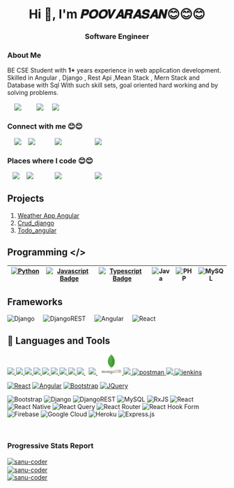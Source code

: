 <h1 align="center">Hi 👋, I'm 𝑷𝑶𝑶𝑽𝑨𝑹𝑨𝑺𝑨𝑵😊😊😊 <span style="align:right;"></span></h1>
<h3 align="center">Software Engineer </h3>

### About Me

BE CSE Student with **1+** years experience in web application development. Skilled in Angular , Django , Rest Api ,Mean Stack , Mern Stack and Database with Sql With such skill sets, goal oriented hard working and by solving problems.
<br>
<br>
&nbsp;&nbsp;&nbsp;
<a href="https://drive.google.com/file/d/1pnVUuyfkIgnzQi5CRWv5Jxu8iCrPmYGf/view?usp=share_link" ><img src="https://img.shields.io/badge/Portfolio-%23009639.svg?style=for-the-badge&logo=Hyperledger&logoColor=white"/></a>
&nbsp;&nbsp;&nbsp;
&nbsp;&nbsp;&nbsp;
<a href="https://drive.google.com/file/d/1pnVUuyfkIgnzQi5CRWv5Jxu8iCrPmYGf/view?usp=share_link" ><img src="https://img.shields.io/badge/CV-%23009639.svg?style=for-the-badge&logo=DocuSign&logoColor=white&color=orange"/></a>
&nbsp;&nbsp;&nbsp;
<a float="right" href="https://github.com/flowerking22"><img src="https://komarev.com/ghpvc/?username=flowerking22&color=blue&label=GitHub+Views"/></a>
<!-- |-|-|-|-|-| -|-| -->

<h3 align="left">Connect with me 😊😊</h3>
<p align="left" margin="50px">
  &nbsp;&nbsp;&nbsp;
  <a href="https://www.linkedin.com/in/flower-king-82379a222" style="margin:!30px;"><img src="https://img.shields.io/badge/linkedin-%230077B5.svg?style=for-the-badge&logo=linkedin&logoColor=white"/></a> 
&nbsp;&nbsp;&nbsp;<a href="mailto:rpoovarasan479@gmail.com" style="margin:!30px;"><img src="https://camo.githubusercontent.com/571384769c09e0c66b45e39b5be70f68f552db3e2b2311bc2064f0d4a9f5983b/68747470733a2f2f696d672e736869656c64732e696f2f62616467652f476d61696c2d4431343833363f7374796c653d666f722d7468652d6261646765266c6f676f3d676d61696c266c6f676f436f6c6f723d7768697465"/></a>&nbsp;&nbsp;&nbsp;
<a href="https://wa.me/+919150371784" style="margin:30px;"><img src="https://camo.githubusercontent.com/d9d4db0a25f6d41d6ef282c6adc2f9bd5b31201ef00ba580f5a945da4063a937/68747470733a2f2f696d672e736869656c64732e696f2f62616467652f57686174734170702d3235443336363f7374796c653d666f722d7468652d6261646765266c6f676f3d7768617473617070266c6f676f436f6c6f723d7768697465"/></a>&nbsp;&nbsp;&nbsp;
  <a href=")](https://www.linkedin.com/in/flower-king-82379a222" style="margin:30px;"><img src="https://camo.githubusercontent.com/9a80e93dca22e8bc345bef4e92799c1b6fb4481f996b1d69f3f9b0590f92c057/68747470733a2f2f696d672e736869656c64732e696f2f62616467652f46616365626f6f6b2d2532333138373746322e7376673f7374796c653d666f722d7468652d6261646765266c6f676f3d46616365626f6f6b266c6f676f436f6c6f723d7768697465"/></a> &nbsp;&nbsp;&nbsp;
 </p>
 
 
 
<h3 align="left">Places where I code 😊😊</h3>
<p align="left">
  &nbsp;&nbsp;&nbsp;<a href="https://leetcode.com/Flower_king/" style="margin:!30px;"><img src="https://img.shields.io/badge/LeetCode-000000?style=for-the-badge&logo=LeetCode&logoColor=#d16c06)](https://leetcode.com/saifurrahman1193"/></a>&nbsp;&nbsp;&nbsp;
  <a href="https://www.hackerrank.com/rpoovarasan479" style="margin:!30px;"><img src="https://img.shields.io/badge/-Hackerrank-2EC866?style=for-the-badge&logo=HackerRank&logoColor=white"/></a> 
&nbsp;&nbsp;&nbsp;
<a href="https://github.com/flowerking22" style="margin:30px;"><img src="https://img.shields.io/badge/github-%23121011.svg?style=for-the-badge&logo=github&logoColor=white"/></a>&nbsp;&nbsp;&nbsp;
  <a href="https://www.linkedin.com/in/flower-king-82379a222" style="margin:30px;"><img src="https://img.shields.io/badge/-Stackoverflow-FE7A16?style=for-the-badge&logo=stack-overflow&logoColor=white"></a> &nbsp;&nbsp;&nbsp;
</p>
<!-- <a>
<img src="https://camo.githubusercontent.com/9a80e93dca22e8bc345bef4e92799c1b6fb4481f996b1d69f3f9b0590f92c057/68747470733a2f2f696d672e736869656c64732e696f2f62616467652f46616365626f6f6b2d2532333138373746322e7376673f7374796c653d666f722d7468652d6261646765266c6f676f3d46616365626f6f6b266c6f676f436f6c6f723d7768697465"/></a><a href="https://wa.me/+919150371784" style="margin:30px;"><img src="https://camo.githubusercontent.com/d9d4db0a25f6d41d6ef282c6adc2f9bd5b31201ef00ba580f5a945da4063a937/68747470733a2f2f696d672e736869656c64732e696f2f62616467652f57686174734170702d3235443336363f7374796c653d666f722d7468652d6261646765266c6f676f3d7768617473617070266c6f676f436f6c6f723d7768697465"/></a> -->



## Projects
<ol>
  <li>
    <a href="https://flowerking22.github.io/Weatherapp_Angular/" target="_blank">Weather App Angular</a>
  </li>
  <li>
    <a href="https://flowerking.pythonanywhere.com/" target="_blank">Crud_django</a>
  </li>
<li>
  <a href="https://flowerking22.github.io/todo-app/">Todo_angular</a><br>
  </li>
  </ol>
  
 
 ## Programming </>
|<a href="mailto:rpoovarasan479@gmail.com" style="margin:!30px;">![Python](https://img.shields.io/badge/python-3670A0?style=for-the-badge&logo=python&logoColor=ffdd54) </a>&nbsp;&nbsp;&nbsp;&nbsp;|[![Javascript Badge](https://img.shields.io/badge/-Javascript-F0DB4F?style=for-the-badge&labelColor=black&logo=javascript&logoColor=F0DB4F)](#) |[![Typescript Badge](https://img.shields.io/badge/-Typescript-007acc?style=for-the-badge&labelColor=black&logo=typescript&logoColor=007acc)](#) | ![Java](https://img.shields.io/badge/java-%23ED8B00.svg?style=for-the-badge&logo=openjdk&logoColor=white) |![PHP](https://img.shields.io/badge/php-%23777BB4.svg?style=for-the-badge&logo=php&logoColor=white)|![MySQL](https://img.shields.io/badge/mysql-%2300f.svg?style=for-the-badge&logo=mysql&logoColor=white)|
|-|-|-|-|-| - |
## Frameworks
![Django](https://img.shields.io/badge/django-%23092E20.svg?style=for-the-badge&logo=django&logoColor=white)&nbsp;&nbsp;&nbsp;&nbsp;
![DjangoREST](https://img.shields.io/badge/DJANGO-REST-ff1709?style=for-the-badge&logo=django&logoColor=white&color=ff1709&labelColor=gray)&nbsp;&nbsp;&nbsp;&nbsp;
![Angular](https://img.shields.io/badge/angular-%23DD0031.svg?style=for-the-badge&logo=angular&logoColor=white)&nbsp;&nbsp;&nbsp;&nbsp;
![React](https://img.shields.io/badge/react-%2320232a.svg?style=for-the-badge&logo=react&logoColor=%2361DAFB)&nbsp;&nbsp;&nbsp;&nbsp;
  <!--Contact -->
  


## 🚀 Languages and Tools

<p align="left"> 
    <a href="https://www.java.com" target="_blank"> <img src="https://img.icons8.com/color/48/000000/java-coffee-cup-logo.png"/> </a>
    <a href="https://reactjs.org/" target="_blank"> <img src="https://img.icons8.com/color/48/000000/react-native.png"/> </a>
    <a href="https://spring.io/projects/spring-boot" target="_blank"> <img src="https://img.icons8.com/color/48/000000/spring-logo.png"/> </a> 
    <a href="https://developer.mozilla.org/en-US/docs/Web/JavaScript" target="_blank"> <img src="https://img.icons8.com/color/48/000000/javascript.png"/> </a> 
    <a href="https://www.w3.org/html/" target="_blank"> <img src="https://img.icons8.com/color/48/000000/html-5.png"/> </a> 
    <a href="https://www.w3schools.com/css/" target="_blank"> <img src="https://img.icons8.com/color/48/000000/css3.png"/> </a> 
    <a href="https://getbootstrap.com" target="_blank"> <img src="https://img.icons8.com/color/48/000000/bootstrap.png"/> </a> 
    <a href="https://www.python.org" target="_blank"> <img src="https://img.icons8.com/color/48/000000/python.png"/> </a> 
    <a style="padding-right:8px;" href="https://nodejs.org" target="_blank"> <img src="https://img.icons8.com/color/48/000000/nodejs.png"/> </a> 
    <a style="padding-right:8px;" href="https://www.mysql.com/" target="_blank"> <img src="https://img.icons8.com/fluent/50/000000/mysql-logo.png"/> </a>
    <a href="https://www.mongodb.com/" target="_blank"> <img src="https://raw.githubusercontent.com/devicons/devicon/master/icons/mongodb/mongodb-original-wordmark.svg" alt="mongodb" width="48" height="48"/> </a> 
    <a href="https://firebase.google.com/" target="_blank"> <img src="https://img.icons8.com/color/48/000000/firebase.png"/> </a> 
    <a href="https://postman.com" target="_blank"> <img src="https://www.vectorlogo.zone/logos/getpostman/getpostman-icon.svg" alt="postman" width="45" height="45"/> </a>   
    <a href="https://git-scm.com/" target="_blank"> <img src="https://img.icons8.com/color/48/000000/git.png"/> </a> 
    <a href="https://www.jenkins.io" target="_blank"> <img src="https://www.vectorlogo.zone/logos/jenkins/jenkins-icon.svg" alt="jenkins" width="48" height="48"/> </a> 

<!--     <a href="https://expressjs.com" target="_blank"> <img src="https://raw.githubusercontent.com/devicons/devicon/master/icons/express/express-original-wordmark.svg" alt="express"/> </a> -->
 [![React][React.js]][React-url]
[![Angular][Angular.io]][Angular-url]
[![Bootstrap][Bootstrap.com]][Bootstrap-url]
[![JQuery][JQuery.com]][JQuery-url]
  <a>
    
[stars-shield]: https://img.shields.io/github/stars/othneildrew/Best-README-Template.svg?style=for-the-badge
[stars-url]: https://github.com/othneildrew/Best-README-Template/stargaze
[product-screenshot]: images/screenshot.png
[React.js]: https://img.shields.io/badge/React-20232A?style=for-the-badge&logo=react&logoColor=61DAFB
[React-url]: https://reactjs.org/
[Angular.io]: https://img.shields.io/badge/Angular-DD0031?style=for-the-badge&logo=angular&logoColor=white
[Angular-url]: https://angular.io/
[Svelte.dev]: https://img.shields.io/badge/Svelte-4A4A55?style=for-the-badge&logo=svelte&logoColor=FF3E00
[Svelte-url]: https://svelte.dev/
[Laravel.com]: https://img.shields.io/badge/Laravel-FF2D20?style=for-the-badge&logo=laravel&logoColor=white
[Laravel-url]: https://laravel.com
[Bootstrap.com]: https://img.shields.io/badge/Bootstrap-563D7C?style=for-the-badge&logo=bootstrap&logoColor=white
[Bootstrap-url]: https://getbootstrap.com
[JQuery.com]: https://img.shields.io/badge/jQuery-0769AD?style=for-the-badge&logo=jquery&logoColor=white
[JQuery-url]: https://jquery.com
![Bootstrap](https://img.shields.io/badge/bootstrap-%23563D7C.svg?style=for-the-badge&logo=bootstrap&logoColor=white)
![Django](https://img.shields.io/badge/django-%23092E20.svg?style=for-the-badge&logo=django&logoColor=white)
![DjangoREST](https://img.shields.io/badge/DJANGO-REST-ff1709?style=for-the-badge&logo=django&logoColor=white&color=ff1709&labelColor=gray)
![MySQL](https://img.shields.io/badge/mysql-%2300f.svg?style=for-the-badge&logo=mysql&logoColor=white)
![RxJS](https://img.shields.io/badge/rxjs-%23B7178C.svg?style=for-the-badge&logo=reactivex&logoColor=white)
![React](https://img.shields.io/badge/react-%2320232a.svg?style=for-the-badge&logo=react&logoColor=%2361DAFB)
![React Native](https://img.shields.io/badge/react_native-%2320232a.svg?style=for-the-badge&logo=react&logoColor=%2361DAFB)
![React Query](https://img.shields.io/badge/-React%20Query-FF4154?style=for-the-badge&logo=react%20query&logoColor=white)
![React Router](https://img.shields.io/badge/React_Router-CA4245?style=for-the-badge&logo=react-router&logoColor=white)
![React Hook Form](https://img.shields.io/badge/React%20Hook%20Form-%23EC5990.svg?style=for-the-badge&logo=reacthookform&logoColor=white)
![Firebase](https://img.shields.io/badge/firebase-%23039BE5.svg?style=for-the-badge&logo=firebase)
![Google Cloud](https://img.shields.io/badge/GoogleCloud-%234285F4.svg?style=for-the-badge&logo=google-cloud&logoColor=white)
![Heroku](https://img.shields.io/badge/heroku-%23430098.svg?style=for-the-badge&logo=heroku&logoColor=white)
</a>
  ![Express.js](https://img.shields.io/badge/express.js-%23404d59.svg?style=for-the-badge&logo=express&logoColor=%2361DAFB)
</p>
<br/>


<!-- | <h3><center><b>Leetcode Stats</b></center></h3> [![Leetcode Stats](https://leetcard.jacoblin.cool/Flower_king?ext=activity&theme=nord)](https://leetcode.com/Flower_king)| <h3><center><b>StackOverflow Stats</b></center></h3> [![Mohammad Saifur Rahman's StackOverfl
|ow](https://github-readme-stackoverflow.vercel.app/?userID=14350717&theme=dark)](https://stackoverflow.com/users/14350717/md-saifur-rahman) | -->
 
<!-- |  [![Top Langs](https://github-readme-stats.vercel.app/api?username=flowerking22&hide=css,html&theme=algolia&show_icons=true)](https://github.com/flowerking22) | [![Mohammad Saifur Rahman's GitHub stats](https://github-readme-stats.vercel.app/api/top-langs?username=flowerking22&hide=css,html,scss&theme=algolia&show_icons=true)](https://github.com/flowerking22) | 
| -| -| -->
<h3>Progressive Stats Report</h3>

<div align="" width="300px" margin-left="50px">
<a href="https://github.com/flowerking22"><img align="center" src="https://github-readme-stats.vercel.app/api/top-langs?username=flowerking22&hide=css,html,scss&theme=algolia&show_icons=true" width="500px"  height="300px" alt="sanu-coder" /></a><br>
<a href="https://github.com/flowerking22"><img align="center" src="https://github-readme-stats.vercel.app/api?username=flowerking22&hide=css,html&theme=algolia&show_icons=true" width="500px"  height="300px" alt="sanu-coder" /></a><br>
<a href="https://github.com/flowerking22"><img align="" src="https://github-readme-streak-stats.herokuapp.com/?user=flowerking22&theme=algolia&show_icons=true" alt="sanu-coder" /></a>
  </div>
